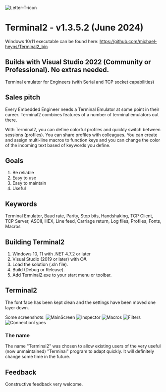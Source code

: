 ![Letter-T-icon](https://user-images.githubusercontent.com/4144679/169688149-106da035-d4bd-4b1e-a290-c2a2885a9959.png)
# Terminal2 - v1.3.5.2  (June 2024)

Windows 10/11 executable can be found here: https://github.com/michael-heyns/Terminal2_bin

## Builds with Visual Studio 2022 (Community or Professional). No extras needed.

Terminal emulator for Engineers (with Serial and TCP socket capabilities)

## Sales pitch
Every Embedded Engineer needs a Terminal Emulator at some point in their career.
Terminal2 combines features of a number of terminal emulators out there.  

With Terminal2, you can define colorful profiles and quickly switch between sessions (profiles).  You can share profiles with colleagues. You can create and assign multi-line macros to function keys and you can change the color of the incoming text based of keywords you define.

## Goals
1. Be reliable
2. Easy to use
3. Easy to maintain
4. Useful

## Keywords
Terminal Emulator, Baud rate, Parity, Stop bits, Handshaking, TCP Client, TCP Server, ASCII, HEX, Line feed, Carriage return, Log files, Profiles, Fonts, Macros

## Building Terminal2
1. Windows 10, 11 with .NET 4.7.2 or later
2. Visual Studio (2019 or later) with C#.
3. Load the solution (.sln file).
4. Build (Debug or Release).
5. Add Terminal2.exe to your start menu or toolbar.

## Terminal2
The font face has been kept clean and the settings have been moved one layer down.

Some screenshots:
![MainScreen](https://github.com/michael-heyns/Terminal2/assets/4144679/dc2192b4-6342-4ee2-98e5-28d0e780f911)
![Inspector](https://github.com/michael-heyns/Terminal2/assets/4144679/9c1d0fa9-37d1-4205-a9f9-39830b2de457)
![Macros](https://github.com/michael-heyns/Terminal2/assets/4144679/f99dfdbd-6cb7-4e78-82a2-ed968f34ae20)
![Filters](https://github.com/michael-heyns/Terminal2/assets/4144679/7a4b631a-1d57-41b4-9a9e-1f958fae5cf1)
![ConnectionTypes](https://github.com/michael-heyns/Terminal2/assets/4144679/aec5458e-8aff-439e-a8b6-b841140d08c9)

### The name
The name "Terminal2" was chosen to allow existing users of the very useful (now unmaintained) "Terminal" program to adapt quickly.
It will definitely change some time in the future.

## Feedback
Constructive feedback very welcome.
